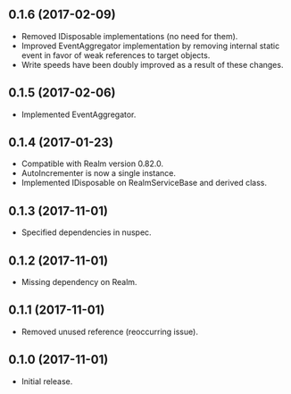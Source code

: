 0.1.6 (2017-02-09)
-------------------
- Removed IDisposable implementations (no need for them).
- Improved EventAggregator implementation by removing internal static event in favor of weak references to target objects.
- Write speeds have been doubly improved as a result of these changes.

0.1.5 (2017-02-06)
-------------------
- Implemented EventAggregator.

0.1.4 (2017-01-23)
-------------------
- Compatible with Realm version 0.82.0.
- AutoIncrementer is now a single instance.
- Implemented IDisposable on RealmServiceBase and derived class.

0.1.3 (2017-11-01)
-------------------
- Specified dependencies in nuspec.

0.1.2 (2017-11-01)
-------------------
- Missing dependency on Realm.

0.1.1 (2017-11-01)
-------------------
- Removed unused reference (reoccurring issue).

0.1.0 (2017-11-01)
-------------------
- Initial release.
